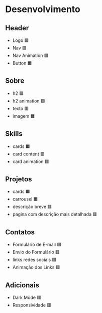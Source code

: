 # Desenvolvimento

## Header 
* Logo 🟩
* Nav 🟩
* Nav Animation 🟩
* Button 🟧

## Sobre
* h2 🟩
* h2 animation 🟩
* texto 🟥
* imagem 🟧

## Skills
* cards 🟧
* card content 🟥
* card animation 🟥

## Projetos
* cards 🟧
* carrousel  🟧
* descrição breve 🟥
* pagina com descrição mais detalhada 🟥

## Contatos
* Formulário de E-mail 🟥
* Envio do Formulário 🟥
* links redes sociais 🟥
* Animação dos Links 🟥

## Adicionais
* Dark Mode 🟥
* Responsividade 🟥
